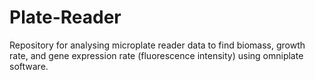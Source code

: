 # Plate-Reader
Repository for analysing microplate reader data to find biomass, growth rate, and gene expression rate (fluorescence intensity) using omniplate software. 
